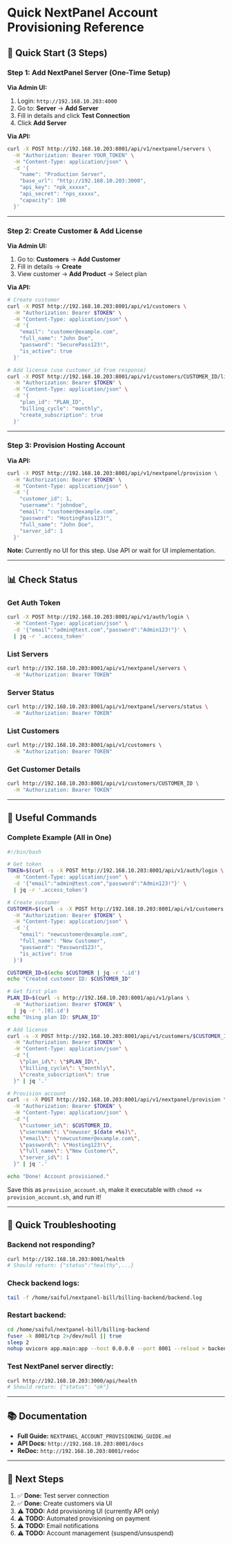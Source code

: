 # Quick NextPanel Account Provisioning Reference

## 🚀 Quick Start (3 Steps)

### Step 1: Add NextPanel Server (One-Time Setup)

**Via Admin UI:**
1. Login: `http://192.168.10.203:4000`
2. Go to: **Server** → **Add Server**
3. Fill in details and click **Test Connection**
4. Click **Add Server**

**Via API:**
```bash
curl -X POST http://192.168.10.203:8001/api/v1/nextpanel/servers \
  -H "Authorization: Bearer YOUR_TOKEN" \
  -H "Content-Type: application/json" \
  -d '{
    "name": "Production Server",
    "base_url": "http://192.168.10.203:3000",
    "api_key": "npk_xxxxx",
    "api_secret": "nps_xxxxx",
    "capacity": 100
  }'
```

---

### Step 2: Create Customer & Add License

**Via Admin UI:**
1. Go to: **Customers** → **Add Customer**
2. Fill in details → **Create**
3. View customer → **Add Product** → Select plan

**Via API:**
```bash
# Create customer
curl -X POST http://192.168.10.203:8001/api/v1/customers \
  -H "Authorization: Bearer $TOKEN" \
  -H "Content-Type: application/json" \
  -d '{
    "email": "customer@example.com",
    "full_name": "John Doe",
    "password": "SecurePass123!",
    "is_active": true
  }'

# Add license (use customer_id from response)
curl -X POST http://192.168.10.203:8001/api/v1/customers/CUSTOMER_ID/licenses \
  -H "Authorization: Bearer $TOKEN" \
  -H "Content-Type: application/json" \
  -d '{
    "plan_id": "PLAN_ID",
    "billing_cycle": "monthly",
    "create_subscription": true
  }'
```

---

### Step 3: Provision Hosting Account

**Via API:**
```bash
curl -X POST http://192.168.10.203:8001/api/v1/nextpanel/provision \
  -H "Authorization: Bearer $TOKEN" \
  -H "Content-Type: application/json" \
  -d '{
    "customer_id": 1,
    "username": "johndoe",
    "email": "customer@example.com",
    "password": "HostingPass123!",
    "full_name": "John Doe",
    "server_id": 1
  }'
```

**Note:** Currently no UI for this step. Use API or wait for UI implementation.

---

## 📊 Check Status

### Get Auth Token
```bash
curl -X POST http://192.168.10.203:8001/api/v1/auth/login \
  -H "Content-Type: application/json" \
  -d '{"email":"admin@test.com","password":"Admin123!"}' \
  | jq -r '.access_token'
```

### List Servers
```bash
curl http://192.168.10.203:8001/api/v1/nextpanel/servers \
  -H "Authorization: Bearer TOKEN"
```

### Server Status
```bash
curl http://192.168.10.203:8001/api/v1/nextpanel/servers/status \
  -H "Authorization: Bearer TOKEN"
```

### List Customers
```bash
curl http://192.168.10.203:8001/api/v1/customers \
  -H "Authorization: Bearer TOKEN"
```

### Get Customer Details
```bash
curl http://192.168.10.203:8001/api/v1/customers/CUSTOMER_ID \
  -H "Authorization: Bearer TOKEN"
```

---

## 🔧 Useful Commands

### Complete Example (All in One)
```bash
#!/bin/bash

# Get token
TOKEN=$(curl -s -X POST http://192.168.10.203:8001/api/v1/auth/login \
  -H "Content-Type: application/json" \
  -d '{"email":"admin@test.com","password":"Admin123!"}' \
  | jq -r '.access_token')

# Create customer
CUSTOMER=$(curl -s -X POST http://192.168.10.203:8001/api/v1/customers \
  -H "Authorization: Bearer $TOKEN" \
  -H "Content-Type: application/json" \
  -d '{
    "email": "newcustomer@example.com",
    "full_name": "New Customer",
    "password": "Password123!",
    "is_active": true
  }')

CUSTOMER_ID=$(echo $CUSTOMER | jq -r '.id')
echo "Created customer ID: $CUSTOMER_ID"

# Get first plan
PLAN_ID=$(curl -s http://192.168.10.203:8001/api/v1/plans \
  -H "Authorization: Bearer $TOKEN" \
  | jq -r '.[0].id')
echo "Using plan ID: $PLAN_ID"

# Add license
curl -s -X POST http://192.168.10.203:8001/api/v1/customers/$CUSTOMER_ID/licenses \
  -H "Authorization: Bearer $TOKEN" \
  -H "Content-Type: application/json" \
  -d "{
    \"plan_id\": \"$PLAN_ID\",
    \"billing_cycle\": \"monthly\",
    \"create_subscription\": true
  }" | jq '.'

# Provision account
curl -s -X POST http://192.168.10.203:8001/api/v1/nextpanel/provision \
  -H "Authorization: Bearer $TOKEN" \
  -H "Content-Type: application/json" \
  -d "{
    \"customer_id\": $CUSTOMER_ID,
    \"username\": \"newuser_$(date +%s)\",
    \"email\": \"newcustomer@example.com\",
    \"password\": \"Hosting123!\",
    \"full_name\": \"New Customer\",
    \"server_id\": 1
  }" | jq '.'

echo "Done! Account provisioned."
```

Save this as `provision_account.sh`, make it executable with `chmod +x provision_account.sh`, and run it!

---

## 🐛 Quick Troubleshooting

### Backend not responding?
```bash
curl http://192.168.10.203:8001/health
# Should return: {"status":"healthy",...}
```

### Check backend logs:
```bash
tail -f /home/saiful/nextpanel-bill/billing-backend/backend.log
```

### Restart backend:
```bash
cd /home/saiful/nextpanel-bill/billing-backend
fuser -k 8001/tcp 2>/dev/null || true
sleep 2
nohup uvicorn app.main:app --host 0.0.0.0 --port 8001 --reload > backend.log 2>&1 &
```

### Test NextPanel server directly:
```bash
curl http://192.168.10.203:3000/api/health
# Should return: {"status": "ok"}
```

---

## 📚 Documentation

- **Full Guide:** `NEXTPANEL_ACCOUNT_PROVISIONING_GUIDE.md`
- **API Docs:** `http://192.168.10.203:8001/docs`
- **ReDoc:** `http://192.168.10.203:8001/redoc`

---

## 🎯 Next Steps

1. ✅ **Done:** Test server connection
2. ✅ **Done:** Create customers via UI
3. ⚠️ **TODO:** Add provisioning UI (currently API only)
4. ⚠️ **TODO:** Automated provisioning on payment
5. ⚠️ **TODO:** Email notifications
6. ⚠️ **TODO:** Account management (suspend/unsuspend)

